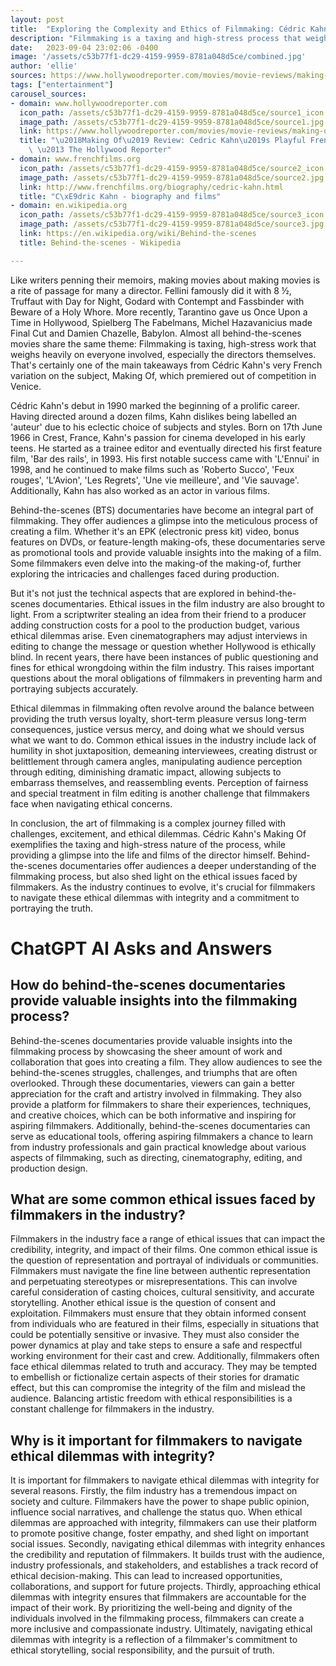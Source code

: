 ```yaml
---
layout: post
title:  "Exploring the Complexity and Ethics of Filmmaking: Cédric Kahn's Making Of"
description: "Filmmaking is a taxing and high-stress process that weighs heavily on everyone involved, as exemplified in Cédric Kahn's Making Of. This behind-the-scenes documentary sheds light on the intricacies of the filmmaking process and raises important ethical questions faced by filmmakers."
date:   2023-09-04 23:02:06 -0400
image: '/assets/c53b77f1-dc29-4159-9959-8781a048d5ce/combined.jpg'
author: 'ellie'
sources: https://www.hollywoodreporter.com/movies/movie-reviews/making-of-review-cedric-kahn-1235577610/ http://www.frenchfilms.org/biography/cedric-kahn.html https://en.wikipedia.org/wiki/Behind-the-scenes https://beverlyboy.com/filmmaking/ethical-issues-in-the-film-industry-is-hollywood-ethically-blind/
tags: ["entertainment"]
carousel_sources:
- domain: www.hollywoodreporter.com
  icon_path: /assets/c53b77f1-dc29-4159-9959-8781a048d5ce/source1_icon.jpg
  image_path: /assets/c53b77f1-dc29-4159-9959-8781a048d5ce/source1.jpg
  link: https://www.hollywoodreporter.com/movies/movie-reviews/making-of-review-cedric-kahn-1235577610/
  title: "\u2018Making Of\u2019 Review: Cedric Kahn\u2019s Playful French Dramedy\
    \ \u2013 The Hollywood Reporter"
- domain: www.frenchfilms.org
  icon_path: /assets/c53b77f1-dc29-4159-9959-8781a048d5ce/source2_icon.jpg
  image_path: /assets/c53b77f1-dc29-4159-9959-8781a048d5ce/source2.jpg
  link: http://www.frenchfilms.org/biography/cedric-kahn.html
  title: "C\xE9dric Kahn - biography and films"
- domain: en.wikipedia.org
  icon_path: /assets/c53b77f1-dc29-4159-9959-8781a048d5ce/source3_icon.jpg
  image_path: /assets/c53b77f1-dc29-4159-9959-8781a048d5ce/source3.jpg
  link: https://en.wikipedia.org/wiki/Behind-the-scenes
  title: Behind-the-scenes - Wikipedia

---
```


Like writers penning their memoirs, making movies about making movies is a rite of passage for many a director. Fellini famously did it with 8 ½, Truffaut with Day for Night, Godard with Contempt and Fassbinder with Beware of a Holy Whore. More recently, Tarantino gave us Once Upon a Time in Hollywood, Spielberg The Fabelmans, Michel Hazavanicius made Final Cut and Damien Chazelle, Babylon. Almost all behind-the-scenes movies share the same theme: Filmmaking is taxing, high-stress work that weighs heavily on everyone involved, especially the directors themselves. That's certainly one of the main takeaways from Cédric Kahn's very French variation on the subject, Making Of, which premiered out of competition in Venice.

Cédric Kahn's debut in 1990 marked the beginning of a prolific career. Having directed around a dozen films, Kahn dislikes being labelled an 'auteur' due to his eclectic choice of subjects and styles. Born on 17th June 1966 in Crest, France, Kahn's passion for cinema developed in his early teens. He started as a trainee editor and eventually directed his first feature film, 'Bar des rails', in 1993. His first notable success came with 'L'Ennui' in 1998, and he continued to make films such as 'Roberto Succo', 'Feux rouges', 'L'Avion', 'Les Regrets', 'Une vie meilleure', and 'Vie sauvage'. Additionally, Kahn has also worked as an actor in various films.

Behind-the-scenes (BTS) documentaries have become an integral part of filmmaking. They offer audiences a glimpse into the meticulous process of creating a film. Whether it's an EPK (electronic press kit) video, bonus features on DVDs, or feature-length making-ofs, these documentaries serve as promotional tools and provide valuable insights into the making of a film. Some filmmakers even delve into the making-of the making-of, further exploring the intricacies and challenges faced during production.

But it's not just the technical aspects that are explored in behind-the-scenes documentaries. Ethical issues in the film industry are also brought to light. From a scriptwriter stealing an idea from their friend to a producer adding construction costs for a pool to the production budget, various ethical dilemmas arise. Even cinematographers may adjust interviews in editing to change the message or question whether Hollywood is ethically blind. In recent years, there have been instances of public questioning and fines for ethical wrongdoing within the film industry. This raises important questions about the moral obligations of filmmakers in preventing harm and portraying subjects accurately.

Ethical dilemmas in filmmaking often revolve around the balance between providing the truth versus loyalty, short-term pleasure versus long-term consequences, justice versus mercy, and doing what we should versus what we want to do. Common ethical issues in the industry include lack of humility in shot juxtaposition, demeaning interviewees, creating distrust or belittlement through camera angles, manipulating audience perception through editing, diminishing dramatic impact, allowing subjects to embarrass themselves, and reassembling events. Perception of fairness and special treatment in film editing is another challenge that filmmakers face when navigating ethical concerns.

In conclusion, the art of filmmaking is a complex journey filled with challenges, excitement, and ethical dilemmas. Cédric Kahn's Making Of exemplifies the taxing and high-stress nature of the process, while providing a glimpse into the life and films of the director himself. Behind-the-scenes documentaries offer audiences a deeper understanding of the filmmaking process, but also shed light on the ethical issues faced by filmmakers. As the industry continues to evolve, it's crucial for filmmakers to navigate these ethical dilemmas with integrity and a commitment to portraying the truth.


# ChatGPT AI Asks and Answers
## How do behind-the-scenes documentaries provide valuable insights into the filmmaking process?
Behind-the-scenes documentaries provide valuable insights into the filmmaking process by showcasing the sheer amount of work and collaboration that goes into creating a film. They allow audiences to see the behind-the-scenes struggles, challenges, and triumphs that are often overlooked. Through these documentaries, viewers can gain a better appreciation for the craft and artistry involved in filmmaking. They also provide a platform for filmmakers to share their experiences, techniques, and creative choices, which can be both informative and inspiring for aspiring filmmakers. Additionally, behind-the-scenes documentaries can serve as educational tools, offering aspiring filmmakers a chance to learn from industry professionals and gain practical knowledge about various aspects of filmmaking, such as directing, cinematography, editing, and production design.

## What are some common ethical issues faced by filmmakers in the industry?
Filmmakers in the industry face a range of ethical issues that can impact the credibility, integrity, and impact of their films. One common ethical issue is the question of representation and portrayal of individuals or communities. Filmmakers must navigate the fine line between authentic representation and perpetuating stereotypes or misrepresentations. This can involve careful consideration of casting choices, cultural sensitivity, and accurate storytelling. Another ethical issue is the question of consent and exploitation. Filmmakers must ensure that they obtain informed consent from individuals who are featured in their films, especially in situations that could be potentially sensitive or invasive. They must also consider the power dynamics at play and take steps to ensure a safe and respectful working environment for their cast and crew. Additionally, filmmakers often face ethical dilemmas related to truth and accuracy. They may be tempted to embellish or fictionalize certain aspects of their stories for dramatic effect, but this can compromise the integrity of the film and mislead the audience. Balancing artistic freedom with ethical responsibilities is a constant challenge for filmmakers in the industry.

## Why is it important for filmmakers to navigate ethical dilemmas with integrity?
It is important for filmmakers to navigate ethical dilemmas with integrity for several reasons. Firstly, the film industry has a tremendous impact on society and culture. Filmmakers have the power to shape public opinion, influence social narratives, and challenge the status quo. When ethical dilemmas are approached with integrity, filmmakers can use their platform to promote positive change, foster empathy, and shed light on important social issues. Secondly, navigating ethical dilemmas with integrity enhances the credibility and reputation of filmmakers. It builds trust with the audience, industry professionals, and stakeholders, and establishes a track record of ethical decision-making. This can lead to increased opportunities, collaborations, and support for future projects. Thirdly, approaching ethical dilemmas with integrity ensures that filmmakers are accountable for the impact of their work. By prioritizing the well-being and dignity of the individuals involved in the filmmaking process, filmmakers can create a more inclusive and compassionate industry. Ultimately, navigating ethical dilemmas with integrity is a reflection of a filmmaker's commitment to ethical storytelling, social responsibility, and the pursuit of truth.


